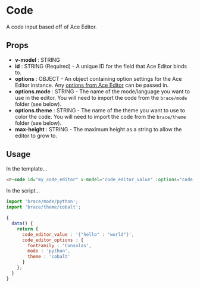# Code
A code input based off of Ace Editor.

## Props
* **v-model** : STRING
* **id** : STRING (Required) - A unique ID for the field that Ace Editor binds to.
* **options** : OBJECT - An object containing option settings for the Ace Editor instance. Any [options from Ace Editor](https://ace.c9.io/#nav=api) can be passed in.
* **options.mode** : STRING - The name of the mode/language you want to use in the editor. You will need to import the code from the `brace/mode` folder (see below).
* **options.theme** : STRING - The name of the theme you want to use to color the code. You will need to import the code from the `brace/theme` folder (see below).
* **max-height** : STRING - The maximum height as a string to allow the editor to grow to.

## Usage
In the template...
```html
<r-code id="my_code_editor" v-model="code_editor_value" :options="code_editor_options" max-height="600px"/>
```

In the script...
```js
import 'brace/mode/python';
import 'brace/theme/cobalt';

{
  data() {
    return {
      code_editor_value : '{"hello" : "world"}',
      code_editor_options : {
        fontFamily : 'Consolas',
        mode : 'python',
        theme : 'cobalt'
      }
    };
  }
}
```
